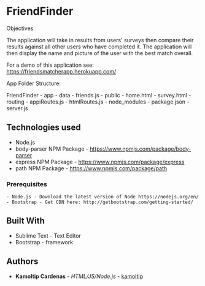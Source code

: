 # FriendFinder

Objectives


The application will take in results from users' surveys then compare their results against all other users who have completed it. The application will then display the name and picture of the user with the best match overall.

For a demo of this application see: https://friendsmatcherapp.herokuapp.com/

App Folder Structure:

 FriendFinder
 	- app
 		- data
 			- friends.js
 		- public
 			- home.html
 			- survey.html
 		- routing
 			- appiRoutes.js
 			- htmlRoutes.js
 	- node_modules
 	- package.json
 	- server.js

## Technologies used
- Node.js
- body-parser NPM Package - https://www.npmjs.com/package/body-parser
- express NPM Package - https://www.npmjs.com/package/express
- path NPM Package - https://www.npmjs.com/package/path

### Prerequisites

```
- Node.js - Download the latest version of Node https://nodejs.org/en/
- Bootstrap - Get CDN here: http://getbootstrap.com/getting-started/
```

## Built With

* Sublime Text - Text Editor
* Bootstrap - framework

## Authors

* **Kamoltip Cardenas** - *HTML/JS/Node.js* - [kamoltip](https://github.com/kamoltip)


